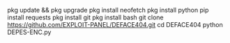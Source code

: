 pkg update && pkg upgrade
pkg install neofetch
pkg install python
pip install requests
pkg install git
pkg install bash
git clone https://github.com/EXPLOIT-PANEL/DEFACE404.git
cd DEFACE404
python DEPES-ENC.py
